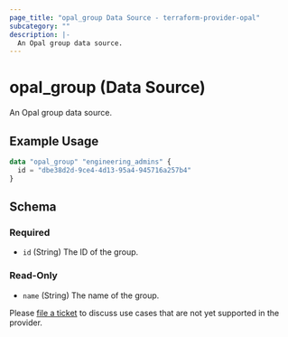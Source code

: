 ```yaml
---
page_title: "opal_group Data Source - terraform-provider-opal"
subcategory: ""
description: |-
  An Opal group data source.
---
```


# opal_group (Data Source)

An Opal group data source.

## Example Usage

```terraform
data "opal_group" "engineering_admins" {
  id = "dbe38d2d-9ce4-4d13-95a4-945716a257b4"
}
```

<!-- schema generated by tfplugindocs -->
## Schema

### Required

- `id` (String) The ID of the group.

### Read-Only

- `name` (String) The name of the group.

Please [file a ticket](https://github.com/opalsecurity/terraform-provider-opal/issues) to discuss use cases that are not yet supported in the provider.
